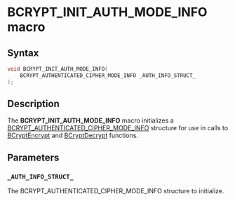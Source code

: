 # BCRYPT_INIT_AUTH_MODE_INFO macro

## Syntax

```cpp
void BCRYPT_INIT_AUTH_MODE_INFO(
    BCRYPT_AUTHENTICATED_CIPHER_MODE_INFO _AUTH_INFO_STRUCT_
);
```

## Description

The **BCRYPT_INIT_AUTH_MODE_INFO** macro initializes a [BCRYPT_AUTHENTICATED_CIPHER_MODE_INFO](https://learn.microsoft.com/windows/win32/api/bcrypt/ns-bcrypt-bcrypt_authenticated_cipher_mode_info) structure for use in calls to [BCryptEncrypt](https://learn.microsoft.com/windows/desktop/api/bcrypt/nf-bcrypt-bcryptencrypt) and [BCryptDecrypt](https://learn.microsoft.com/windows/desktop/api/bcrypt/nf-bcrypt-bcryptdecrypt) functions.

## Parameters

### `_AUTH_INFO_STRUCT_`

The BCRYPT_AUTHENTICATED_CIPHER_MODE_INFO structure to initialize.